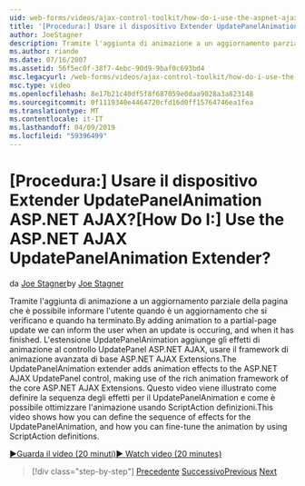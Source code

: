 ```yaml
---
uid: web-forms/videos/ajax-control-toolkit/how-do-i-use-the-aspnet-ajax-updatepanelanimation-extender
title: '[Procedura:] Usare il dispositivo Extender UpdatePanelAnimation ASP.NET AJAX? | Microsoft Docs'
author: JoeStagner
description: Tramite l'aggiunta di animazione a un aggiornamento parziale della pagina che è possibile informare l'utente quando è un aggiornamento che si verificano e quando ha terminato. L'estensione UpdatePanelAnimation un...
ms.author: riande
ms.date: 07/16/2007
ms.assetid: 56f5ec0f-38f7-4ebc-90d9-9baf0c693bd4
msc.legacyurl: /web-forms/videos/ajax-control-toolkit/how-do-i-use-the-aspnet-ajax-updatepanelanimation-extender
msc.type: video
ms.openlocfilehash: 8e17b21c40df5f8f687059e0daa9028a3a823148
ms.sourcegitcommit: 0f1119340e4464720cfd16d0ff15764746ea1fea
ms.translationtype: MT
ms.contentlocale: it-IT
ms.lasthandoff: 04/09/2019
ms.locfileid: "59396499"
---
```

# <a name="how-do-i-use-the-aspnet-ajax-updatepanelanimation-extender"></a><span data-ttu-id="6f713-105">[Procedura:] Usare il dispositivo Extender UpdatePanelAnimation ASP.NET AJAX?</span><span class="sxs-lookup"><span data-stu-id="6f713-105">[How Do I:] Use the ASP.NET AJAX UpdatePanelAnimation Extender?</span></span>

<span data-ttu-id="6f713-106">da [Joe Stagner](https://github.com/JoeStagner)</span><span class="sxs-lookup"><span data-stu-id="6f713-106">by [Joe Stagner](https://github.com/JoeStagner)</span></span>

<span data-ttu-id="6f713-107">Tramite l'aggiunta di animazione a un aggiornamento parziale della pagina che è possibile informare l'utente quando è un aggiornamento che si verificano e quando ha terminato.</span><span class="sxs-lookup"><span data-stu-id="6f713-107">By adding animation to a partial-page update we can inform the user when an update is occuring, and when it has finished.</span></span> <span data-ttu-id="6f713-108">L'estensione UpdatePanelAnimation aggiunge gli effetti di animazione al controllo UpdatePanel ASP.NET AJAX, usare il framework di animazione avanzata di base ASP.NET AJAX Extensions.</span><span class="sxs-lookup"><span data-stu-id="6f713-108">The UpdatePanelAnimation extender adds animation effects to the ASP.NET AJAX UpdatePanel control, making use of the rich animation framework of the core ASP.NET AJAX Extensions.</span></span> <span data-ttu-id="6f713-109">Questo video viene illustrato come definire la sequenza degli effetti per il UpdatePanelAnimation e come è possibile ottimizzare l'animazione usando ScriptAction definizioni.</span><span class="sxs-lookup"><span data-stu-id="6f713-109">This video shows how you can define the sequence of effects for the UpdatePanelAnimation, and how you can fine-tune the animation by using ScriptAction definitions.</span></span>

[<span data-ttu-id="6f713-110">&#9654;Guarda il video (20 minuti)</span><span class="sxs-lookup"><span data-stu-id="6f713-110">&#9654; Watch video (20 minutes)</span></span>](https://channel9.msdn.com/Blogs/ASP-NET-Site-Videos/how-do-i-use-the-aspnet-ajax-updatepanelanimation-extender)

> [!div class="step-by-step"]
> <span data-ttu-id="6f713-111">[Precedente](how-do-i-use-the-aspnet-ajax-slideshow-extender.md)
> [Successivo](how-do-i-the-ajax-toolkit-reorder-control.md)</span><span class="sxs-lookup"><span data-stu-id="6f713-111">[Previous](how-do-i-use-the-aspnet-ajax-slideshow-extender.md)
[Next](how-do-i-the-ajax-toolkit-reorder-control.md)</span></span>
